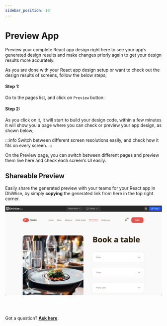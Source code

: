 ```yaml
---
sidebar_position: 10
---
```


# Preview App

Preview your complete React app design right here to see your app’s generated design results and make changes priorly again to get your design results more accurately.

As you are done with your React app design setup or want to check out the design results of screens, follow the below steps;

#### Step 1:
Go to the pages list, and click on `Preview` button.

#### Step 2:
As you click on it, it will start to build your design code, within a few minutes it will show you a page where you can check or preview your app design, as shown below;

:::info
Switch between different screen resolutions easily, and check how it fits on every screen.
:::

On the Preview page, you can switch between different pages and preview them live here and check each screen’s UI easily.

## Shareable Preview

Easily share the generated preview with your teams for your React app in DhiWise, by simply **copying** the generated link from here in the top right corner.

![Example banner](./img/React-preview.png)

<br/><br/>

Got a question? [**Ask here**](https://discord.com/invite/rFMnCG5MZ7).